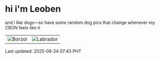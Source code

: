 # hi i'm Leoben

and i like dogs—so have some random dog pics that change whenever my CRON feels like it

|  |  |
|--------|----------|
| ![Borzoi](https://random-dog-vercel.vercel.app/api/random-borzoi?v=1755992626) | ![Labrador](https://random-dog-vercel.vercel.app/api/random-labrador?v=1755992626) |

Last updated: 2025-08-24 07:43 PHT

